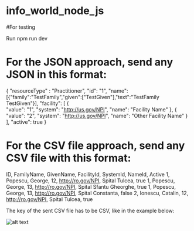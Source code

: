 # info_world_node_js

#For testing

Run npm run dev

# For the JSON approach, send any JSON in this format: 

{
	"resourceType" : "Practitioner",
	"id": "1",
	"name": [{"family":"TestFamily","given":["TestGiven"],"text":"TestFamily TestGiven"}],
	"facility": [
		{	
			"value": "1",
			"system": "http://us.gov/NPI",
			"name": "Facility Name"
		},
		{	
			"value": "2",
			"system": "http://us.gov/NPI",
			"name": "Other Facility Name"
		}
	],
	"active": true
}

# For the CSV file approach, send any CSV file with this format: 

ID, FamilyName, GivenName, FacilityId, SystemId, NameId, Active
1, Popescu, George, 12, http://ro.gov/NPI, Spital Tulcea, true
1, Popescu, George, 13, http://ro.gov/NPI, Spital Sfantu Gheorghe, true
1, Popescu, George, 13, http://ro.gov/NPI, Spital Constanta, false
2, Ionescu, Catalin, 12, http://ro.gov/NPI, Spital Tulcea, true


The key of the sent CSV file has to be CSV, like in the example below: 

![alt text](https://imgur.com/jL2Wbzy)